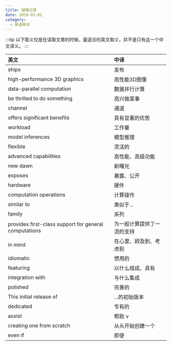 ```yaml
---
title: 疑难记录
date: 2020-03-01
category:
  - 英语单词
---
```


<!-- more -->

:::tip
以下取义仅是在读取文章的时候，最适合的英文取义，并不是只有这一个中文译义。
:::


| 英文                                                  | 中译                       |
| :---------------------------------------------------- | :------------------------- |
| ships                                                 | 发布                       |
| high-performance 3D graphics                          | 高性能3D图像               |
| data-parallel computation                             | 数据并行计算               |
| be thrilled to do something                           | 高兴做某事                 |
| channel                                               | 通道                       |
| offers significant benefits                           | 具有显著的优势             |
| workload                                              | 工作量                     |
| model inferences                                      | 模型推理                   |
| flexible                                              | 灵活的                     |
| advanced capabilities                                 | 高性能、高级功能           |
| new dawn                                              | 新曙光                     |
| exposes                                               | 暴露、公开                 |
| hardware                                              | 硬件                       |
| computation operations                                | 计算操作                   |
| similar to                                            | 类似于...                  |
| family                                                | 系列                       |
| provides first-class support for general computations | 为一般计算提供了一流的支持 |
| in mind                                               | 在心里、顾及到、考虑到     |
| idiomatic                                             | 惯用的                     |
| featuring                                             | 以什么组成、具有           |
| integration with                                      | 与什么集成                 |
| polished                                              | 完善的                     |
| This initial release of                               | ...的初始版本              |
| dedicated                                             | 专有的                     |
| assist                                                | 帮助 v                     |
| creating one from scratch                             | 从头开始创建一个           |
| even if                                               | 即使                       |